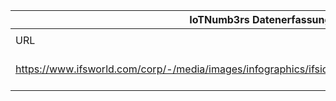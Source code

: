 |IoTNumb3rs Datenerfassung|||||||||||
| ---- | ---- | ---- | ---- | ---- | ---- | ---- | ---- | ---- | ---- | ---- |
||||||||||||
|URL|home_url|filename|device_class|device_count|market_class|market_volume|prognosis_year|publication_year|authorship_class|Dropbox folder|
|https://www.ifsworld.com/corp/-/media/images/infographics/ifsiotbusinessconnector_infographic.ashx|https://www.ifsworld.com/corp/sitecore/media-library/assets/2016/10/13/ifs-iot-business-connector-infograph/|file4_IFSIoTBusinessConnector_infographic.png|||iot solutions|1.5E+12|2020|------------|company|Pattoho/20181217-1803|
